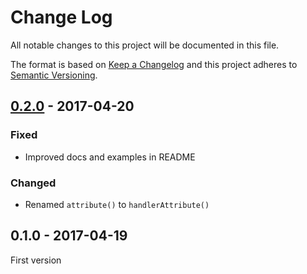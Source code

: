 # Change Log
All notable changes to this project will be documented in this file.

The format is based on [Keep a Changelog](http://keepachangelog.com/) 
and this project adheres to [Semantic Versioning](http://semver.org/).

## [0.2.0] - 2017-04-20

### Fixed

* Improved docs and examples in README

### Changed

* Renamed `attribute()` to `handlerAttribute()`

## 0.1.0 - 2017-04-19

First version

[0.2.0]: https://github.com/middlewares/request-handler/compare/v0.1.0...v0.2.0
